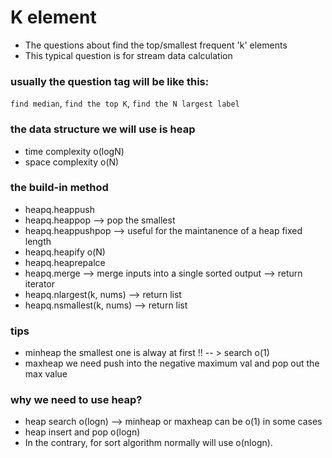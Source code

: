 # K element

* The questions about find the top/smallest frequent 'k' elements
*  This typical question is for stream data calculation

### usually the question tag will be like this: 
`find median`, `find the top K`, `find the N largest label`


### the data structure we will use is heap

* time complexity o(logN)
* space complexity o(N)

### the build-in method 

* heapq.heappush 
* heapq.heappop  --> pop the smallest
* heapq.heappushpop --> useful for the maintanence of a heap fixed length
* heapq.heapify o(N)
* heapq.heaprepalce
* heapq.merge  --> merge inputs into a single sorted output  --> return iterator
* heapq.nlargest(k, nums) --> return list
* heapq.nsmallest(k, nums) --> return list

### tips
* minheap the smallest one is alway at first !!  -- > search o(1)
* maxheap we need push into the negative maximum val and pop out the max value

### why we need to use heap?
* heap search o(logn) --> minheap or maxheap can be o(1) in some cases
* heap insert and pop o(logn)
* In the contrary, for sort algorithm normally will use o(nlogn).